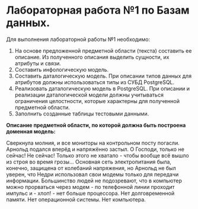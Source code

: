 # Лабораторная работа №1 по Базам данных.

Для выполнения лабораторной работы №1 необходимо:
1.	На основе предложенной предметной области (текста) составить ее описание. Из полученного описания выделить сущности, их атрибуты и связи.
2.	Составить инфологическую модель.
3.	Составить даталогическую модель. При описании типов данных для атрибутов должны использоваться типы из СУБД PostgreSQL.
4.	Реализовать даталогическую модель в PostgreSQL. При описании и реализации даталогической модели должны учитываться ограничения целостности, которые характерны для полученной предметной области.
5.	Заполнить созданные таблицы тестовыми данными.

<b>Описание предметной области, по которой должна быть построена доменная модель:</b>

Сверкнула молния, и все мониторы на контрольном посту погасли. Арнольд подался вперёд и напряжённо застыл. О Господи, только не сейчас!
Не сейчас! Только 
этого не хватало - чтобы вообще всё вышло из строя во время грозы... 
Основная сеть электропитания была, конечно, защищена от колебаний напряжения, но Арнольд не был уверен, что Недри использовал свои модемы только для передачи информации.
Большинство людей не подозревают, что в компьютер можно прорваться через модем - по телефонной линии проходит импульс и - хлоп! - нет больше процессора. 
Нет долговременной памяти. Нет операционной системы. Нет компьютера.